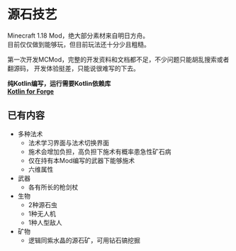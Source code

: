 
# 源石技艺
Minecraft 1.18 Mod，绝大部分素材来自明日方舟。  
目前仅仅做到能够玩，但目前玩法还十分少且粗糙。  

第一次开发MCMod，完整的开发资料和文档都不足，不少问题只能胡乱搜索或者翻源码，
开发体验挺差，只能说很难写的下去。

**纯Kotlin编写，运行需要Kotlin依赖库**  
[**Kotlin for Forge**](https://www.curseforge.com/minecraft/mc-mods/kotlin-for-forge)

## 已有内容
+ 多种法术
  + 法术学习界面与法术切换界面
  + 施术会增加负担，高负担下施术有概率患急性矿石病
  + 仅在持有本Mod编写的武器下能够施术
  + 六维属性
+ 武器
  + 各有所长的枪剑杖
+ 生物
  + 2种源石虫
  + 1种无人机
  + 1种人型敌人
+ 矿物
  + 逻辑同紫水晶的源石矿，可用钻石镐挖掘